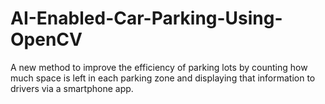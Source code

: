 # AI-Enabled-Car-Parking-Using-OpenCV
 A new method to improve the efficiency of parking lots  by counting how much space is left in each parking zone and displaying that  information to drivers via a smartphone app. 
